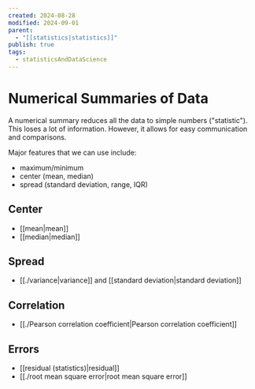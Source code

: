 ```yaml
---
created: 2024-08-28
modified: 2024-09-01
parent:
  - "[[statistics|statistics]]"
publish: true
tags:
  - statisticsAndDataScience
---
```


# Numerical Summaries of Data

A numerical summary reduces all the data to simple numbers ("statistic"). This loses a lot of information. However, it allows for easy communication and comparisons.

Major features that we can use include:
- maximum/minimum
- center (mean, median)
- spread (standard deviation, range, IQR)

## Center
- [[mean|mean]]
- [[median|median]]

## Spread
- [[./variance|variance]] and [[standard deviation|standard deviation]]

## Correlation
- [[./Pearson correlation coefficient|Pearson correlation coefficient]]

## Errors
- [[residual (statistics)|residual]]
- [[./root mean square error|root mean square error]]
